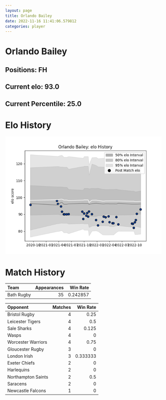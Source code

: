 ```yaml
---  
layout: page  
title: Orlando Bailey  
date: 2022-11-16 11:41:06.579812  
categories: player  
---
```

# Orlando Bailey

## Positions: FH

## Current elo: 93.0

## Current Percentile: 25.0

# Elo History


![elo history](history_OrlandoBailey.png)
# Match History


| Team       |   Appearances |   Win Rate |
|:-----------|--------------:|-----------:|
| Bath Rugby |            35 |   0.242857 |

| Opponent           |   Matches |   Win Rate |
|:-------------------|----------:|-----------:|
| Bristol Rugby      |         4 |   0.25     |
| Leicester Tigers   |         4 |   0.5      |
| Sale Sharks        |         4 |   0.125    |
| Wasps              |         4 |   0        |
| Worcester Warriors |         4 |   0.75     |
| Gloucester Rugby   |         3 |   0        |
| London Irish       |         3 |   0.333333 |
| Exeter Chiefs      |         2 |   0        |
| Harlequins         |         2 |   0        |
| Northampton Saints |         2 |   0.5      |
| Saracens           |         2 |   0        |
| Newcastle Falcons  |         1 |   0        |